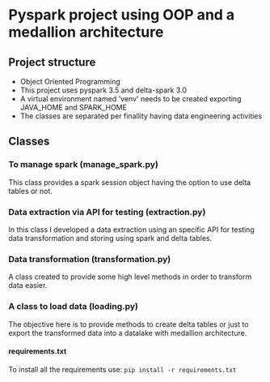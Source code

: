 # Pyspark project using OOP and a medallion architecture

## Project structure
- Object Oriented Programming
- This project uses pyspark 3.5 and delta-spark 3.0
- A virtual environment named 'venv' needs to be created exporting JAVA_HOME and SPARK_HOME
- The classes are separated per finallity having data engineering activities

## Classes

### To manage spark (manage_spark.py)
This class provides a spark session object having the option to use delta tables or not.

### Data extraction via API for testing (extraction.py)
In this class I developed a data extraction using an specific API for testing data transformation and storing using spark and delta tables.

### Data transformation (transformation.py)
A class created to provide some high level methods in order to transform data easier.

### A class to load data (loading.py)
The objective here is to provide methods to create delta tables or just to export the transformed data into a datalake with medallion architecture.

#### requirements.txt
To install all the requirements use: `pip install -r requirements.txt`
